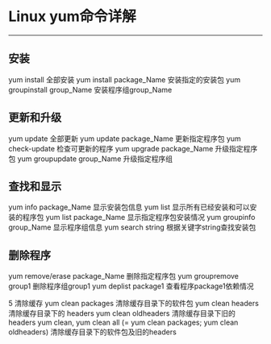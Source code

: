 # Linux yum命令详解
---

## 安装
yum install 全部安装
yum install package_Name 安装指定的安装包
yum groupinstall group_Name 安装程序组group_Name

## 更新和升级
yum update 全部更新
yum update package_Name 更新指定程序包
yum check-update 检查可更新的程序
yum upgrade package_Name 升级指定程序包
yum groupupdate group_Name 升级指定程序组

## 查找和显示
yum info package_Name 显示安装包信息
yum list 显示所有已经安装和可以安装的程序包
yum list package_Name 显示指定程序包安装情况
yum groupinfo group_Name 显示程序组信息
yum search string 根据关键字string查找安装包

## 删除程序
yum remove/erase package_Name 删除指定程序包
yum groupremove group1 删除程序组group1
yum deplist package1 查看程序package1依赖情况

5 清除缓存
yum clean packages 清除缓存目录下的软件包
yum clean headers 清除缓存目录下的 headers
yum clean oldheaders 清除缓存目录下旧的 headers
yum clean, yum clean all (= yum clean packages; yum clean oldheaders) 清除缓存目录下的软件包及旧的headers
